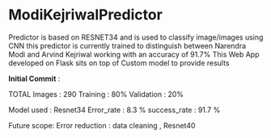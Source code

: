 # ModiKejriwalPredictor
Predictor is based on RESNET34 and is used to classify image/images using CNN 
this predictor is currently trained to distinguish between Narendra Modi and Arvind Kejriwal working with an accuracy of 91.7%
This Web App developed on Flask sits on top of Custom model to provide results

**Initial Commit** :

TOTAL Images : 290
Training : 80%
Validation : 20%


Model used  : Resnet34
Error_rate : 8.3 %
success_rate : 91.7 %

Future scope:
Error reduction : data cleaning , Resnet40
